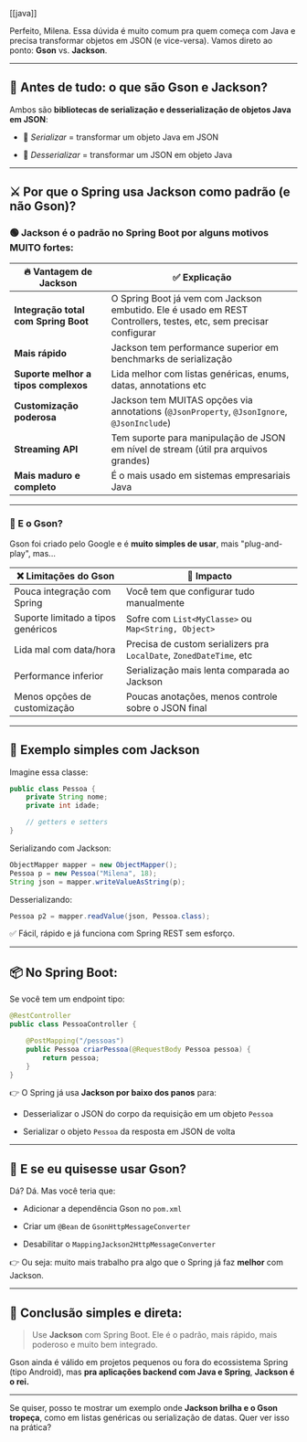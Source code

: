 [[java]]

Perfeito, Milena. Essa dúvida é muito comum pra quem começa com Java e precisa transformar objetos em JSON (e vice-versa). Vamos direto ao ponto: **Gson** vs. **Jackson**.

---

## 🤔 Antes de tudo: o que são Gson e Jackson?

Ambos são **bibliotecas de serialização e desserialização de objetos Java em JSON**:

- 🔁 _Serializar_ = transformar um objeto Java em JSON
    
- 🔁 _Desserializar_ = transformar um JSON em objeto Java
    

---

## ⚔️ Por que o Spring usa **Jackson** como padrão (e não Gson)?

### 🟢 **Jackson é o padrão no Spring Boot por alguns motivos MUITO fortes:**

|🔥 Vantagem de Jackson|✅ Explicação|
|---|---|
|**Integração total com Spring Boot**|O Spring Boot já vem com Jackson embutido. Ele é usado em REST Controllers, testes, etc, sem precisar configurar|
|**Mais rápido**|Jackson tem performance superior em benchmarks de serialização|
|**Suporte melhor a tipos complexos**|Lida melhor com listas genéricas, enums, datas, annotations etc|
|**Customização poderosa**|Jackson tem MUITAS opções via annotations (`@JsonProperty`, `@JsonIgnore`, `@JsonInclude`)|
|**Streaming API**|Tem suporte para manipulação de JSON em nível de stream (útil pra arquivos grandes)|
|**Mais maduro e completo**|É o mais usado em sistemas empresariais Java|

---

### 🔴 E o Gson?

Gson foi criado pelo Google e é **muito simples de usar**, mais "plug-and-play", mas...

|❌ Limitações do Gson|😬 Impacto|
|---|---|
|Pouca integração com Spring|Você tem que configurar tudo manualmente|
|Suporte limitado a tipos genéricos|Sofre com `List<MyClasse>` ou `Map<String, Object>`|
|Lida mal com data/hora|Precisa de custom serializers pra `LocalDate`, `ZonedDateTime`, etc|
|Performance inferior|Serialização mais lenta comparada ao Jackson|
|Menos opções de customização|Poucas anotações, menos controle sobre o JSON final|

---

## 🧪 Exemplo simples com Jackson

Imagine essa classe:

```java
public class Pessoa {
    private String nome;
    private int idade;

    // getters e setters
}
```

Serializando com Jackson:

```java
ObjectMapper mapper = new ObjectMapper();
Pessoa p = new Pessoa("Milena", 18);
String json = mapper.writeValueAsString(p);
```

Desserializando:

```java
Pessoa p2 = mapper.readValue(json, Pessoa.class);
```

✅ Fácil, rápido e já funciona com Spring REST sem esforço.

---

## 📦 No Spring Boot:

Se você tem um endpoint tipo:

```java
@RestController
public class PessoaController {

    @PostMapping("/pessoas")
    public Pessoa criarPessoa(@RequestBody Pessoa pessoa) {
        return pessoa;
    }
}
```

👉 O Spring já usa **Jackson por baixo dos panos** para:

- Desserializar o JSON do corpo da requisição em um objeto `Pessoa`
    
- Serializar o objeto `Pessoa` da resposta em JSON de volta
    

---

## 🔧 E se eu quisesse usar Gson?

Dá? Dá. Mas você teria que:

- Adicionar a dependência Gson no `pom.xml`
    
- Criar um `@Bean` de `GsonHttpMessageConverter`
    
- Desabilitar o `MappingJackson2HttpMessageConverter`
    

👉 Ou seja: muito mais trabalho pra algo que o Spring já faz **melhor** com Jackson.

---

## 🎯 Conclusão simples e direta:

> Use **Jackson** com Spring Boot. Ele é o padrão, mais rápido, mais poderoso e muito bem integrado.

Gson ainda é válido em projetos pequenos ou fora do ecossistema Spring (tipo Android), mas **pra aplicações backend com Java e Spring**, **Jackson é o rei.**

---

Se quiser, posso te mostrar um exemplo onde **Jackson brilha e o Gson tropeça**, como em listas genéricas ou serialização de datas. Quer ver isso na prática?